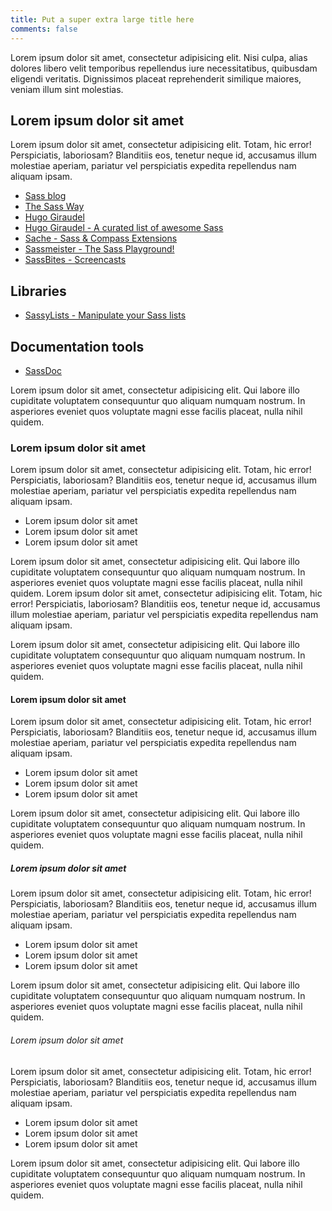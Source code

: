```yaml
---
title: Put a super extra large title here
comments: false
---
```


Lorem ipsum dolor sit amet, consectetur adipisicing elit. Nisi culpa, alias dolores libero velit temporibus repellendus iure necessitatibus, quibusdam eligendi veritatis. Dignissimos placeat reprehenderit similique maiores, veniam illum sint molestias.

## Lorem ipsum dolor sit amet

Lorem ipsum dolor sit amet, consectetur adipisicing elit. Totam, hic error! Perspiciatis, laboriosam? Blanditiis eos, tenetur neque id, accusamus illum molestiae aperiam, pariatur vel perspiciatis expedita repellendus nam aliquam ipsam.

- [Sass blog](http://sass.logdown.com/)
- [The Sass Way](http://thesassway.com/)
- [Hugo Giraudel](http://hugogiraudel.com/)
- [Hugo Giraudel - A curated list of awesome Sass](https://github.com/HugoGiraudel/awesome-sass)
- [Sache - Sass & Compass Extensions](http://www.sache.in/)
- [Sassmeister - The Sass Playground!](http://sassmeister.com/)
- [SassBites - Screencasts](https://www.youtube.com/channel/UCOFsG9Tbs7Aga9n7Smify0A)


## Libraries

- [SassyLists - Manipulate your Sass lists](https://github.com/at-import/SassyLists)


## Documentation tools

- [SassDoc](http://sassdoc.com/)


Lorem ipsum dolor sit amet, consectetur adipisicing elit. Qui labore illo cupiditate voluptatem consequuntur quo aliquam numquam nostrum. In asperiores eveniet quos voluptate magni esse facilis placeat, nulla nihil quidem.

### Lorem ipsum dolor sit amet

Lorem ipsum dolor sit amet, consectetur adipisicing elit. Totam, hic error! Perspiciatis, laboriosam? Blanditiis eos, tenetur neque id, accusamus illum molestiae aperiam, pariatur vel perspiciatis expedita repellendus nam aliquam ipsam.

* Lorem ipsum dolor sit amet
* Lorem ipsum dolor sit amet
* Lorem ipsum dolor sit amet

Lorem ipsum dolor sit amet, consectetur adipisicing elit. Qui labore illo cupiditate voluptatem consequuntur quo aliquam numquam nostrum. In asperiores eveniet quos voluptate magni esse facilis placeat, nulla nihil quidem.
Lorem ipsum dolor sit amet, consectetur adipisicing elit. Totam, hic error! Perspiciatis, laboriosam? Blanditiis eos, tenetur neque id, accusamus illum molestiae aperiam, pariatur vel perspiciatis expedita repellendus nam aliquam ipsam.

Lorem ipsum dolor sit amet, consectetur adipisicing elit. Qui labore illo cupiditate voluptatem consequuntur quo aliquam numquam nostrum. In asperiores eveniet quos voluptate magni esse facilis placeat, nulla nihil quidem.


#### Lorem ipsum dolor sit amet

Lorem ipsum dolor sit amet, consectetur adipisicing elit. Totam, hic error! Perspiciatis, laboriosam? Blanditiis eos, tenetur neque id, accusamus illum molestiae aperiam, pariatur vel perspiciatis expedita repellendus nam aliquam ipsam.

* Lorem ipsum dolor sit amet
* Lorem ipsum dolor sit amet
* Lorem ipsum dolor sit amet

Lorem ipsum dolor sit amet, consectetur adipisicing elit. Qui labore illo cupiditate voluptatem consequuntur quo aliquam numquam nostrum. In asperiores eveniet quos voluptate magni esse facilis placeat, nulla nihil quidem.

##### Lorem ipsum dolor sit amet

Lorem ipsum dolor sit amet, consectetur adipisicing elit. Totam, hic error! Perspiciatis, laboriosam? Blanditiis eos, tenetur neque id, accusamus illum molestiae aperiam, pariatur vel perspiciatis expedita repellendus nam aliquam ipsam.

* Lorem ipsum dolor sit amet
* Lorem ipsum dolor sit amet
* Lorem ipsum dolor sit amet

Lorem ipsum dolor sit amet, consectetur adipisicing elit. Qui labore illo cupiditate voluptatem consequuntur quo aliquam numquam nostrum. In asperiores eveniet quos voluptate magni esse facilis placeat, nulla nihil quidem.

###### Lorem ipsum dolor sit amet

Lorem ipsum dolor sit amet, consectetur adipisicing elit. Totam, hic error! Perspiciatis, laboriosam? Blanditiis eos, tenetur neque id, accusamus illum molestiae aperiam, pariatur vel perspiciatis expedita repellendus nam aliquam ipsam.

* Lorem ipsum dolor sit amet
* Lorem ipsum dolor sit amet
* Lorem ipsum dolor sit amet

Lorem ipsum dolor sit amet, consectetur adipisicing elit. Qui labore illo cupiditate voluptatem consequuntur quo aliquam numquam nostrum. In asperiores eveniet quos voluptate magni esse facilis placeat, nulla nihil quidem.